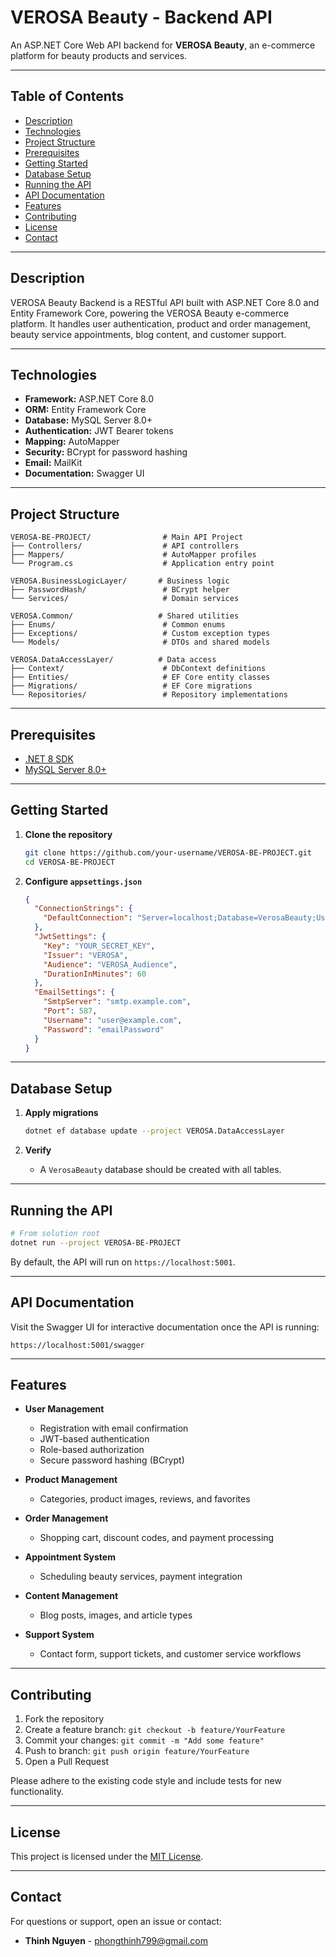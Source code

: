 # VEROSA Beauty - Backend API

An ASP.NET Core Web API backend for **VEROSA Beauty**, an e-commerce platform for beauty products and services.

---

## Table of Contents

* [Description](#description)
* [Technologies](#technologies)
* [Project Structure](#project-structure)
* [Prerequisites](#prerequisites)
* [Getting Started](#getting-started)
* [Database Setup](#database-setup)
* [Running the API](#running-the-api)
* [API Documentation](#api-documentation)
* [Features](#features)
* [Contributing](#contributing)
* [License](#license)
* [Contact](#contact)

---

## Description

VEROSA Beauty Backend is a RESTful API built with ASP.NET Core 8.0 and Entity Framework Core, powering the VEROSA Beauty e-commerce platform. It handles user authentication, product and order management, beauty service appointments, blog content, and customer support.

---

## Technologies

* **Framework:** ASP.NET Core 8.0
* **ORM:** Entity Framework Core
* **Database:** MySQL Server 8.0+
* **Authentication:** JWT Bearer tokens
* **Mapping:** AutoMapper
* **Security:** BCrypt for password hashing
* **Email:** MailKit
* **Documentation:** Swagger UI

---

## Project Structure

```
VEROSA-BE-PROJECT/                # Main API Project
├── Controllers/                  # API controllers
├── Mappers/                      # AutoMapper profiles
└── Program.cs                    # Application entry point

VEROSA.BusinessLogicLayer/       # Business logic
├── PasswordHash/                 # BCrypt helper
└── Services/                     # Domain services

VEROSA.Common/                   # Shared utilities
├── Enums/                        # Common enums
├── Exceptions/                   # Custom exception types
└── Models/                       # DTOs and shared models

VEROSA.DataAccessLayer/          # Data access
├── Context/                      # DbContext definitions
├── Entities/                     # EF Core entity classes
├── Migrations/                   # EF Core migrations
└── Repositories/                 # Repository implementations
```

---

## Prerequisites

* [.NET 8 SDK](https://dotnet.microsoft.com/download)
* [MySQL Server 8.0+](https://dev.mysql.com/downloads/mysql/)

---

## Getting Started

1. **Clone the repository**

   ```bash
   git clone https://github.com/your-username/VEROSA-BE-PROJECT.git
   cd VEROSA-BE-PROJECT
   ```
2. **Configure `appsettings.json`**

   ```json
   {
     "ConnectionStrings": {
       "DefaultConnection": "Server=localhost;Database=VerosaBeauty;User=root;Password=YourPassword;"
     },
     "JwtSettings": {
       "Key": "YOUR_SECRET_KEY",
       "Issuer": "VEROSA",
       "Audience": "VEROSA_Audience",
       "DurationInMinutes": 60
     },
     "EmailSettings": {
       "SmtpServer": "smtp.example.com",
       "Port": 587,
       "Username": "user@example.com",
       "Password": "emailPassword"
     }
   }
   ```

---

## Database Setup

1. **Apply migrations**

   ```bash
   dotnet ef database update --project VEROSA.DataAccessLayer
   ```
2. **Verify**

   * A `VerosaBeauty` database should be created with all tables.

---

## Running the API

```bash
# From solution root
dotnet run --project VEROSA-BE-PROJECT
```

By default, the API will run on `https://localhost:5001`.

---

## API Documentation

Visit the Swagger UI for interactive documentation once the API is running:

```
https://localhost:5001/swagger
```

---

## Features

* **User Management**

  * Registration with email confirmation
  * JWT-based authentication
  * Role-based authorization
  * Secure password hashing (BCrypt)
* **Product Management**

  * Categories, product images, reviews, and favorites
* **Order Management**

  * Shopping cart, discount codes, and payment processing
* **Appointment System**

  * Scheduling beauty services, payment integration
* **Content Management**

  * Blog posts, images, and article types
* **Support System**

  * Contact form, support tickets, and customer service workflows

---

## Contributing

1. Fork the repository
2. Create a feature branch: `git checkout -b feature/YourFeature`
3. Commit your changes: `git commit -m "Add some feature"`
4. Push to branch: `git push origin feature/YourFeature`
5. Open a Pull Request

Please adhere to the existing code style and include tests for new functionality.

---

## License

This project is licensed under the [MIT License](LICENSE).

---

## Contact

For questions or support, open an issue or contact:

* **Thinh Nguyen** - [phongthinh799@gmail.com](mailto:phongthinh799@gmail.com)
